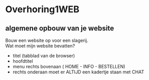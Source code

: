 # Overhoring1WEB

## algemene opbouw van je website
Bouw een website op voor een slagerij. <br>
Wat moet mijn website bevatten? 
* titel (tabblad van de browser)
* hoofdtitel
* menu rechts bovenaan ( HOME - INFO - BESTELLEN)
* rechts onderaan moet er ALTIJD een kadertje staan met CHAT

